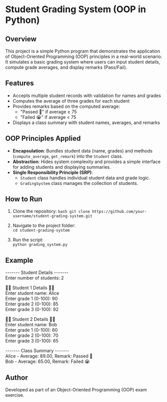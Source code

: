 # Student Grading System (OOP in Python)

## Overview
This project is a simple Python program that demonstrates the application of 
Object-Oriented Programming (OOP) principles in a real-world scenario. 
It simulates a basic grading system where users can input student details, 
compute grade averages, and display remarks (Pass/Fail).

## Features
- Accepts multiple student records with validation for names and grades
- Computes the average of three grades for each student
- Provides remarks based on the computed average:
  - "Passed 🥳" if average ≥ 75
  - "Failed 😭" if average < 75
- Displays a class summary with student names, averages, and remarks

## OOP Principles Applied
- **Encapsulation**: Bundles student data (name, grades) and methods 
  (`compute_average`, `get_remark`) into the `Student` class.
- **Abstraction**: Hides system complexity and provides a simple 
  interface for adding students and displaying summaries.
- **Single Responsibility Principle (SRP)**: 
  - `Student` class handles individual student data and grade logic.
  - `GradingSystem` class manages the collection of students.

## How to Run
1. Clone the repository:  ```bash
   git clone https://github.com/your-username/student-grading-system.git```
2. Navigate to the project folder:<br>
```cd student-grading-system```

3. Run the script:<br>
```python grading_system.py```

## Example

------- Student Details -------  
Enter number of students: 2  

🧑‍🎓 Student 1 Details 🧑‍🎓  
Enter student name: Alice  
Enter grade 1 (0-100): 90  
Enter grade 2 (0-100): 85  
Enter grade 3 (0-100): 92  

🧑‍🎓 Student 2 Details 🧑‍🎓  
Enter student name: Bob  
Enter grade 1 (0-100): 60  
Enter grade 2 (0-100): 70  
Enter grade 3 (0-100): 65  

------- Class Summary -------  
Alice - Average: 89.00, Remark: Passed 🥳  
Bob - Average: 65.00, Remark: Failed 😭  

## Author
Developed as part of an Object-Oriented Programming (OOP) exam exercise.
